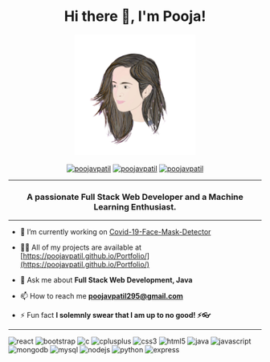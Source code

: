 <h1 align="center">Hi there 👋, I'm Pooja!</h1>
<p align="center">
  <img src = "https://github.com/poojavpatil/poojavpatil/blob/master/P.png?raw=true" width = "240" height = "240"/>
</p>

<p align="center">
<a href=https://codepen.io/poojavpatil target="blank"><img align="center" src=https://cdn.jsdelivr.net/npm/simple-icons@3.0.1/icons/codepen.svg alt="poojavpatil" height="20" width="20" /></a>
<a href=https://twitter.com/poojavp15 target="blank"><img align="center" src=https://cdn.jsdelivr.net/npm/simple-icons@3.0.1/icons/twitter.svg alt="poojavpatil" height="20" width="20" /></a>
<a href=https://linkedin.com/in/poojavpatil target="blank"><img align="center" src=https://cdn.jsdelivr.net/npm/simple-icons@3.0.1/icons/linkedin.svg alt="poojavpatil" height="20" width="20" /></a>  
</p>

****
<h3 align="center">A passionate Full Stack Web Developer and a Machine Learning Enthusiast.</h3>

****

- 🔭 I’m currently working on [Covid-19-Face-Mask-Detector](https://github.com/poojavpatil/Covid-19-Face-Mask-Detector)

- 👨‍💻 All of my projects are available at [https://poojavpatil.github.io/Portfolio/](https://poojavpatil.github.io/Portfolio/)

- 💬 Ask me about **Full Stack Web Development, Java**

- 📫 How to reach me **poojavpatil295@gmail.com**

- ⚡ Fun fact **I solemnly swear that I am up to no good! ⚡👓**

****

<p align="left"><img src="https://devicons.github.io/devicon/devicon.git/icons/react/react-original-wordmark.svg" alt="react" width="50 height="50"/> <img src="https://devicons.github.io/devicon/devicon.git/icons/bootstrap/bootstrap-plain.svg" alt="bootstrap" width="50" height="50"/> <img src="https://devicons.github.io/devicon/devicon.git/icons/c/c-original.svg" alt="c" width="50" height="50"/> <img src="https://devicons.github.io/devicon/devicon.git/icons/cplusplus/cplusplus-original.svg" alt="cplusplus" width="50" height="50"/> <img src="https://devicons.github.io/devicon/devicon.git/icons/css3/css3-original-wordmark.svg" alt="css3" width="50" height="50"/> <img src="https://devicons.github.io/devicon/devicon.git/icons/html5/html5-original-wordmark.svg" alt="html5" width="50" height="50"/>  <img src="https://devicons.github.io/devicon/devicon.git/icons/java/java-original-wordmark.svg" alt="java" width="50" height="50"/> <img src="https://devicons.github.io/devicon/devicon.git/icons/javascript/javascript-original.svg" alt="javascript" width="50" height="50"/> <img src="https://devicons.github.io/devicon/devicon.git/icons/mongodb/mongodb-original-wordmark.svg" alt="mongodb" width="50" height="50"/> <img src="https://devicons.github.io/devicon/devicon.git/icons/mysql/mysql-original-wordmark.svg" alt="mysql" width="50" height="50"/> <img src="https://devicons.github.io/devicon/devicon.git/icons/nodejs/nodejs-original-wordmark.svg" alt="nodejs" width="50" height="50"/> <img src="https://devicons.github.io/devicon/devicon.git/icons/python/python-original-wordmark.svg" alt="python" width="50" height="50"/> <img src="https://devicons.github.io/devicon/devicon.git/icons/express/express-original-wordmark.svg" alt="express" width="50" height="50"/></p> 
